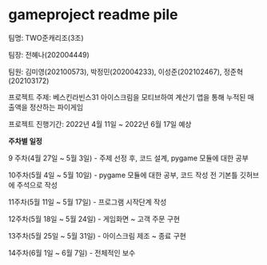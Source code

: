 # gameproject readme pile

팀명: TWO준캐리조(3조)

팀장: 전혜나(202004449)

팀원: 김미영(202100573), 박정민(202004233), 이성준(202102467), 정준혁(202103172)

프로젝트 주제: 베스킨라빈스31 아이스크림을 모티브하여 계산기 앱을 통해 누적된 매출액을 정산하는 파이게임

프로젝트 진행기간: 2022년 4월 11일 ~ 2022년 6월 17일 예상


**주차별 일정**

9 주차(4월 27일 ~ 5월 3일)  - 주제 선정 후, 코드 설계, pygame 모듈에 대한 공부

10주차(5월 4일 ~ 5월 10일)  - pygame 모듈에 대한 공부, 코드 작성 전 기본틀 깃허브에 주석으로 작성 

11주차(5월 11일 ~ 5월 17일) -  프로그램 시작단계 작성

12주차(5월 18일 ~ 5월 24일) - 게임화면 ~ 고객 주문 구현

13주차(5월 25일 ~ 5월 31일) - 아이스크림 제조 ~ 종료 구현

14주차(6월  1일 ~ 6월  7일) - 전체적인 보수

